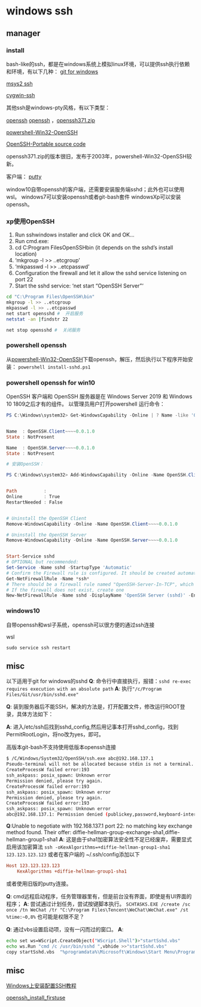 # windows ssh

## manager
### install

bash-like的ssh，都是在windows系统上模拟linux环境，可以提供ssh执行依赖和环境，有以下几种： 
[git for windows](https://git-scm.com/download/win)

[msys2 ssh]()

[cygwin-ssh]()

其他ssh是windows-pty风格，有以下类型：

[openssh](https://www.openssh.com/)
[openssh](http://sshwindows.sourceforge.net/) ，[openssh371.zip](https://sourceforge.net/projects/sshwindows/files/OldFiles/setupssh371-20031015.zip/download)

[powershell-Win32-OpenSSH](https://github.com/PowerShell/Win32-OpenSSH/releases)

[OpenSSH-Portable source code](https://github.com/PowerShell/OpenSSH-Portable)

openssh371.zip的版本很旧，发布于2003年，powershell-Win32-OpenSSH较新。

客户端：
[putty](https://www.chiark.greenend.org.uk/~sgtatham/putty/latest.html)

window10自带openssh的客户端，还需要安装服务端sshd；此外也可以使用wsl。
windows7可以安装openssh或者git-bash套件
windowsXp可以安装openssh。


### xp使用OpenSSH


1) Run sshwindows installer and click OK and OK…
2) Run cmd.exe:
3) cd C:Program FilesOpenSSHbin (it depends on the sshd’s install location)
4) ‘mkgroup -l >> ..etcgroup’
5) ‘mkpasswd -l >> ..etcpasswd’
6) Configuration the firewall and let it allow the sshd service listening on port 22
7) Start the sshd service: ‘net start “OpenSSH Server”‘

``` bash
cd "C:\Program Files\OpenSSH\bin"
mkgroup -l >> ..etcgroup
mkpasswd -l >> ..etcpasswd
net start opensshd #  开启服务
netstat -an |findstr 22

net stop opensshd #  关闭服务
```
### powershell openssh

从[powershell-Win32-OpenSSH](https://github.com/PowerShell/Win32-OpenSSH/releases)下载openssh，解压，然后执行以下程序开始安装：
`powershell install-sshd.ps1`

### powershell openssh for win10 
OpenSSH 客户端和 OpenSSH 服务器是在 Windows Server 2019 和 Windows 10 1809之后才有的组件。
以管理员用户打开powershell
运行命令：
``` powershell
PS C:\Windows\system32> Get-WindowsCapability -Online | ? Name -like 'OpenSSH*'


Name  : OpenSSH.Client~~~~0.0.1.0
State : NotPresent

Name  : OpenSSH.Server~~~~0.0.1.0
State : NotPresent

# 安装OpenSSH：

PS C:\Windows\system32> Add-WindowsCapability -Online -Name OpenSSH.Client~~~~0.0.1.0


Path          :
Online        : True
RestartNeeded : False


# Uninstall the OpenSSH Client
Remove-WindowsCapability -Online -Name OpenSSH.Client~~~~0.0.1.0

# Uninstall the OpenSSH Server
Remove-WindowsCapability -Online -Name OpenSSH.Server~~~~0.0.1.0


Start-Service sshd
# OPTIONAL but recommended:
Set-Service -Name sshd -StartupType 'Automatic'
# Confirm the Firewall rule is configured. It should be created automatically by setup.
Get-NetFirewallRule -Name *ssh*
# There should be a firewall rule named "OpenSSH-Server-In-TCP", which should be enabled
# If the firewall does not exist, create one
New-NetFirewallRule -Name sshd -DisplayName 'OpenSSH Server (sshd)' -Enabled True -Direction Inbound -Protocol TCP -Action Allow -LocalPort 22
```


### windows10
自带openssh和wsl子系统，openssh可以很方便的通过ssh连接

wsl
``` 
sudo service ssh restart
```

## misc

以下适用于git for windows的sshd
**Q**: 命令行中直接执行，报错：`sshd re-exec requires execution with an absolute path`
**A**: 执行`"/c/Program Files/Git/usr/bin/sshd.exe"`



**Q**: 装到服务器后不能SSH，解决的方法是，打开配置文件，修改运行ROOT登录，具体方法如下：

**A**: 进入/etc/ssh后找到sshd_config,然后用记事本打开sshd_config，找到PermitRootLogin，将no改为yes，即可。



高版本git-bash不支持使用低版本openssh连接
``` bash
$ /C/Windows/System32/OpenSSH/ssh.exe abc@192.168.137.1
Pseudo-terminal will not be allocated because stdin is not a terminal.
CreateProcessW failed error:193
ssh_askpass: posix_spawn: Unknown error
Permission denied, please try again.
CreateProcessW failed error:193
ssh_askpass: posix_spawn: Unknown error
Permission denied, please try again.
CreateProcessW failed error:193
ssh_askpass: posix_spawn: Unknown error
abc@192.168.137.1: Permission denied (publickey,password,keyboard-interactive).
```


**Q**:Unable to negotiate with 192.168.137.1 port 22: no matching key exchange method found. Their offer: diffie-hellman-group-exchange-sha1,diffie-hellman-group1-sha1
**A**: 这是由于sha1加密算法安全性不足已经废弃，需要显式启用该加密算法
`ssh -oKexAlgorithms=+diffie-hellman-group1-sha1 123.123.123.123`
或者在客户端的 ~/.ssh/config添加以下
``` ini
Host 123.123.123.123
    KexAlgorithms +diffie-hellman-group1-sha1
```
或者使用旧版的putty连接。




**Q**: cmd远程启动程序，任务管理器里有，但是前台没有界面，即使是有UI界面的程序；
**A**: 尝试通过计划任务，尝试按键脚本执行。
`SCHTASKS.EXE /create /sc once /tn WeChat /tr "C:\Program Files\Tencent\WeChat\WeChat.exe" /st %time:~0,8%`
也可能是权限不足？

**Q**: 通过vbs设置启动项，没有一闪而过的窗口。
**A**: 
``` bash
echo set ws=WScript.CreateObject("WScript.Shell")>"startSshd.vbs"
echo ws.Run "cmd /c /usr/bin/sshd ",vbhide >>"startSshd.vbs"
copy startSshd.vbs  "%programdata%\Microsoft\Windows\Start Menu\Programs\Startup" /y
```


## misc
[Windows上安装配置SSH教程](https://www.cnblogs.com/feipeng8848/p/8568018.html)

[openssh_install_firstuse](https://docs.microsoft.com/zh-cn/windows-server/administration/openssh/openssh_install_firstuse)